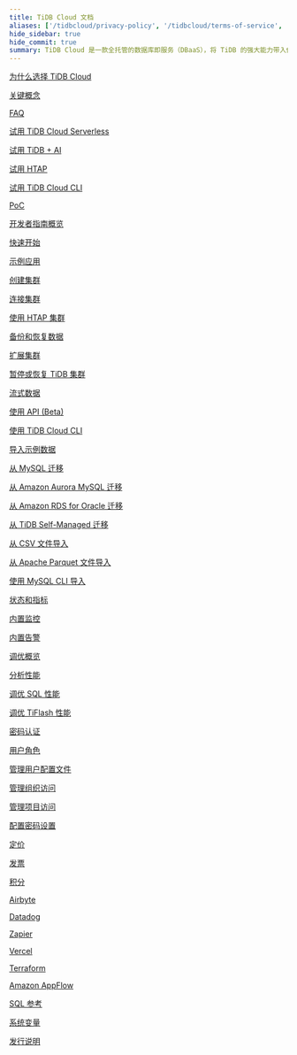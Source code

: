 ```yaml
---
title: TiDB Cloud 文档
aliases: ['/tidbcloud/privacy-policy', '/tidbcloud/terms-of-service', '/tidbcloud/service-level-agreement']
hide_sidebar: true
hide_commit: true
summary: TiDB Cloud 是一款全托管的数据库即服务（DBaaS），将 TiDB 的强大能力带入你的云端。它提供丰富的指南、示例和参考资料，帮助你学习、试用、开发、运维、迁移、监控、调优、安全管理、计费、集成和查阅。
---
```


<LearningPathContainer platform="tidb-cloud" title="TiDB Cloud" subTitle="TiDB Cloud 是一款全托管的数据库即服务（DBaaS），将 TiDB 的所有强大特性无缝带入你的云端。在这里，你可以找到使用 TiDB Cloud 所需的各类指南、示例和参考资料，助你高效上手、开发与运维。">

<LearningPath label="学习" icon="cloud1">

[为什么选择 TiDB Cloud](https://docs.pingcap.com/zh/tidbcloud/tidb-cloud-intro)

[关键概念](https://docs.pingcap.com/zh/tidbcloud/key-concepts)

[FAQ](https://docs.pingcap.com/zh/tidbcloud/tidb-cloud-faq)

</LearningPath>

<LearningPath label="试用" icon="cloud5">

[试用 TiDB Cloud Serverless](https://docs.pingcap.com/zh/tidbcloud/tidb-cloud-quickstart)

[试用 TiDB + AI](https://docs.pingcap.com/zh/tidbcloud/vector-search-get-started-using-python)

[试用 HTAP](https://docs.pingcap.com/zh/tidbcloud/tidb-cloud-htap-quickstart)

[试用 TiDB Cloud CLI](https://docs.pingcap.com/zh/tidbcloud/get-started-with-cli)

[PoC](https://docs.pingcap.com/zh/tidbcloud/tidb-cloud-poc)

</LearningPath>

<LearningPath label="开发" icon="doc8">

[开发者指南概览](https://docs.pingcap.com/zh/tidbcloud/dev-guide-overview)

[快速开始](https://docs.pingcap.com/zh/tidbcloud/dev-guide-build-cluster-in-cloud)

[示例应用](https://docs.pingcap.com/zh/tidbcloud/dev-guide-sample-application-spring-boot)

</LearningPath>

<LearningPath label="运维" icon="cloud7">

[创建集群](https://docs.pingcap.com/zh/tidbcloud/create-tidb-cluster)

[连接集群](https://docs.pingcap.com/zh/tidbcloud/connect-to-tidb-cluster)

[使用 HTAP 集群](https://docs.pingcap.com/zh/tidbcloud/tiflash-overview)

[备份和恢复数据](https://docs.pingcap.com/zh/tidbcloud/backup-and-restore)

[扩展集群](https://docs.pingcap.com/zh/tidbcloud/scale-tidb-cluster)

[暂停或恢复 TiDB 集群](https://docs.pingcap.com/zh/tidbcloud/pause-or-resume-tidb-cluster)

[流式数据](http://docs.pingcap.com/zh/tidbcloud/changefeed-overview)

[使用 API (Beta)](https://docs.pingcap.com/zh/tidbcloud/api-overview)

[使用 TiDB Cloud CLI](https://docs.pingcap.com/zh/tidbcloud/get-started-with-cli)

</LearningPath>

<LearningPath label="迁移" icon="cloud3">

[导入示例数据](https://docs.pingcap.com/zh/tidbcloud/import-sample-data)

[从 MySQL 迁移](https://docs.pingcap.com/zh/tidbcloud/migrate-data-into-tidb)

[从 Amazon Aurora MySQL 迁移](https://docs.pingcap.com/zh/tidbcloud/migrate-from-aurora-bulk-import)

[从 Amazon RDS for Oracle 迁移](https://docs.pingcap.com/zh/tidbcloud/migrate-from-oracle-using-aws-dms)

[从 TiDB Self-Managed 迁移](https://docs.pingcap.com/zh/tidbcloud/migrate-from-op-tidb)

[从 CSV 文件导入](https://docs.pingcap.com/zh/tidbcloud/import-csv-files)

[从 Apache Parquet 文件导入](https://docs.pingcap.com/zh/tidbcloud/import-csv-files)

[使用 MySQL CLI 导入](https://docs.pingcap.com/zh/tidbcloud/import-with-mysql-cli)

</LearningPath>

<LearningPath label="监控" icon="cloud6">

[状态和指标](https://docs.pingcap.com/zh/tidbcloud/monitor-tidb-cluster)

[内置监控](https://docs.pingcap.com/zh/tidbcloud/built-in-monitoring)

[内置告警](https://docs.pingcap.com/zh/tidbcloud/monitor-built-in-alerting)

</LearningPath>


<LearningPath label="调优" icon="tidb-cloud-tune">

[调优概览](https://docs.pingcap.com/zh/tidbcloud/tidb-cloud-tune-performance-overview)

[分析性能](https://docs.pingcap.com/zh/tidbcloud/tune-performance)

[调优 SQL 性能](https://docs.pingcap.com/zh/tidbcloud/tidb-cloud-sql-tuning-overview)

[调优 TiFlash 性能](https://docs.pingcap.com/zh/tidbcloud/tune-tiflash-performance)

</LearningPath>

<LearningPath label="安全" icon="users">

[密码认证](https://docs.pingcap.com/zh/tidbcloud/tidb-cloud-password-authentication)

[用户角色](https://docs.pingcap.com/zh/tidbcloud/manage-user-access#user-roles)

[管理用户配置文件](https://docs.pingcap.com/zh/tidbcloud/manage-user-access#manage-user-profiles)

[管理组织访问](https://docs.pingcap.com/zh/tidbcloud/manage-user-access#manage-organization-access)

[管理项目访问](https://docs.pingcap.com/zh/tidbcloud/manage-user-access#manage-project-access)

[配置密码设置](https://docs.pingcap.com/zh/tidbcloud/configure-security-settings)

</LearningPath>

<LearningPath label="计费" icon="cloud2">

[定价](https://www.pingcap.com/pricing/)

[发票](https://docs.pingcap.com/zh/tidbcloud/tidb-cloud-billing#invoices)

[积分](https://docs.pingcap.com/zh/tidbcloud/tidb-cloud-billing#credits)

</LearningPath>

<LearningPath label="集成" icon="cloud4">

[Airbyte](https://docs.pingcap.com/zh/tidbcloud/integrate-tidbcloud-with-airbyte)

[Datadog](https://docs.pingcap.com/zh/tidbcloud/monitor-datadog-integration)

[Zapier](https://docs.pingcap.com/zh/tidbcloud/integrate-tidbcloud-with-zapier)

[Vercel](https://docs.pingcap.com/zh/tidbcloud/integrate-tidbcloud-with-vercel)

[Terraform](https://docs.pingcap.com/zh/tidbcloud/terraform-tidbcloud-provider-overview)

[Amazon AppFlow](https://docs.pingcap.com/zh/tidbcloud/dev-guide-aws-appflow-integration)

</LearningPath>

<LearningPath label="参考" icon="cloud-dev">

[SQL 参考](https://docs.pingcap.com/zh/tidbcloud/basic-sql-operations)

[系统变量](https://docs.pingcap.com/zh/tidbcloud/system-variables)

[发行说明](https://docs.pingcap.com/zh/tidbcloud/tidb-cloud-release-notes)

</LearningPath>

</LearningPathContainer>
